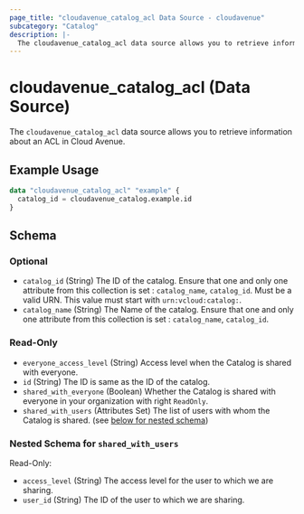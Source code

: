 ```yaml
---
page_title: "cloudavenue_catalog_acl Data Source - cloudavenue"
subcategory: "Catalog"
description: |-
  The cloudavenue_catalog_acl data source allows you to retrieve information about an ACL in Cloud Avenue.
---
```


# cloudavenue_catalog_acl (Data Source)

The `cloudavenue_catalog_acl` data source allows you to retrieve information about an ACL in Cloud Avenue.

## Example Usage

```terraform
data "cloudavenue_catalog_acl" "example" {
  catalog_id = cloudavenue_catalog.example.id
}
```

<!-- schema generated by tfplugindocs -->
## Schema

### Optional

- `catalog_id` (String) The ID of the catalog. Ensure that one and only one attribute from this collection is set : `catalog_name`, `catalog_id`. Must be a valid URN. This value must start with `urn:vcloud:catalog:`.
- `catalog_name` (String) The Name of the catalog. Ensure that one and only one attribute from this collection is set : `catalog_name`, `catalog_id`.

### Read-Only

- `everyone_access_level` (String) Access level when the Catalog is shared with everyone.
- `id` (String) The ID is same as the ID of the catalog.
- `shared_with_everyone` (Boolean) Whether the Catalog is shared with everyone in your organization with right `ReadOnly`.
- `shared_with_users` (Attributes Set) The list of users with whom the Catalog is shared. (see [below for nested schema](#nestedatt--shared_with_users))

<a id="nestedatt--shared_with_users"></a>
### Nested Schema for `shared_with_users`

Read-Only:

- `access_level` (String) The access level for the user to which we are sharing.
- `user_id` (String) The ID of the user to which we are sharing.

